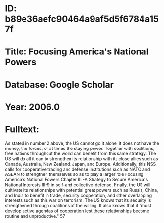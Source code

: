 # ID: b89e36aefc90464a9af5d5f6784a157f
# Title: Focusing America's National Powers
# Database: Google Scholar
# Year: 2006.0
# Fulltext:
As stated in number 2 above, the US cannot go it alone.
It does not have the money, the forces, or at times the staying power.
Together with coalitions, free nations throughout the world can benefit from this same strategy.
The US will do all it can to strengthen its relationship with its close allies such as Canada, Australia, New Zealand, Japan, and Europe.
Additionally, this NSS calls for cooperative trading and defense institutions such as NATO and ASEAN to strengthen themselves so as to play a larger role Focusing America's National Powers Chapter III -A Strategy to Secure America's National Interests III-9   in self-and collective-defense.
Finally, the US will cultivate its relationships with potential great powers such as Russia, China, and India to benefit in trade, security cooperation, and other overlapping interests such as this war on terrorism.
The US knows that its security is strengthened through coalitions of the willing.
It also knows that it "must develop active agendas of cooperation lest these relationships become routine and unproductive."
57